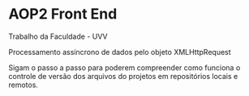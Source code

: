 # AOP2 Front End
 Trabalho da Faculdade - UVV

 Processamento assíncrono de dados pelo objeto XMLHttpRequest

 Sigam o passo a passo para poderem compreender como funciona o controle de versão dos arquivos do projetos em repositórios locais e remotos.
